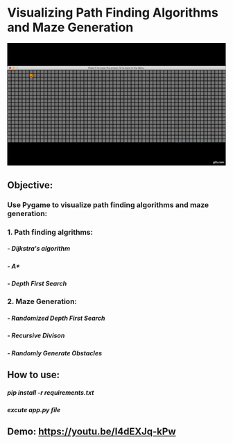# Visualizing Path Finding Algorithms and Maze Generation

![](./path_finding.gif)

## Objective:
### Use Pygame to visualize path finding algorithms and maze generation:

### 1. Path finding algrithms:
##### - Dijkstra's algorithm
##### - A*
##### - Depth First Search

### 2. Maze Generation:
##### - Randomized Depth First Search
##### - Recursive Divison
##### - Randomly Generate Obstacles

## How to use:
##### pip install -r requirements.txt
##### excute app.py file

## Demo: https://youtu.be/I4dEXJq-kPw

